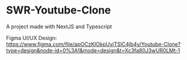 # SWR-Youtube-Clone

A project made with NextJS and Typescript

Figma UI/UX Design: https://www.figma.com/file/apOCzKIOkpUviTSIC4jb4y/Youtube-Clone?type=design&node-id=0%3A1&mode=design&t=Xc3fa80J3wUR0LMt-1
